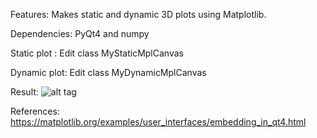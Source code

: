 Features: 
Makes static and dynamic 3D plots using Matplotlib.

Dependencies: 
PyQt4 and numpy

Static plot : 
Edit class MyStaticMplCanvas

Dynamic plot: 
Edit class MyDynamicMplCanvas

Result: 
![alt tag](https://github.com/jeev20/3D-static-and-dynamic-plots-with-Matplotlib-and-Pyqt/blob/master/Example.png?raw=true)

References:
https://matplotlib.org/examples/user_interfaces/embedding_in_qt4.html 

